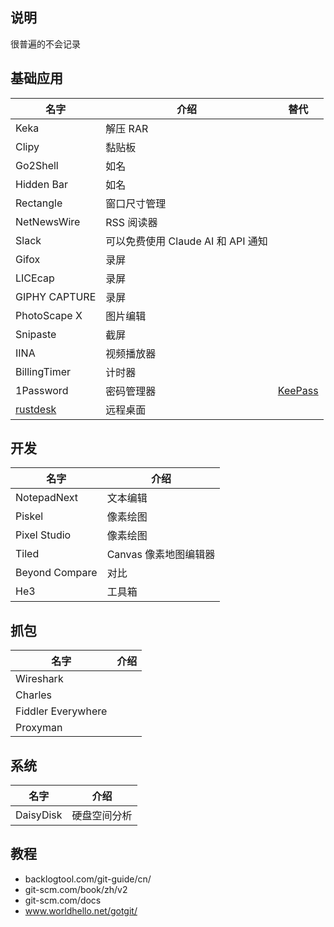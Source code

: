 ## 说明

很普遍的不会记录

## 基础应用

| 名字                                          | 介绍                        | 替代                               |
|---------------------------------------------|---------------------------|----------------------------------|
| Keka                                        | 解压 RAR                    |                                  |
| Clipy                                       | 黏贴板                       |                                  |
| Go2Shell                                    | 如名                        |                                  |
| Hidden Bar                                  | 如名                        |                                  |
| Rectangle                                   | 窗口尺寸管理                    |                                  |
| NetNewsWire                                 | RSS 阅读器	                  |                                  |
| Slack                                       | 可以免费使用 Claude AI 和 API 通知 |                                  |
| Gifox                                       | 录屏                        |                                  |
| LICEcap                                     | 录屏                        |                                  |
| GIPHY CAPTURE                               | 录屏                        |                                  |
| PhotoScape X                                | 图片编辑                      |                                  |
| Snipaste                                    | 截屏                        |                                  |
| IINA                                        | 视频播放器                     |                                  |
| BillingTimer                                | 计时器                       |                                  |
| 1Password                                   | 密码管理器                     | [KeePass](https://keepass.info/) |
| [rustdesk](https://rustdesk.com/index.html) | 远程桌面                      |                                  |

## 开发

| 名字             | 介绍             |
|----------------|----------------|
| NotepadNext    | 文本编辑           |
| Piskel         | 像素绘图           |
| Pixel Studio   | 像素绘图           |
| Tiled          | Canvas 像素地图编辑器 |
| Beyond Compare | 对比             |
| He3            | 工具箱            |

## 抓包

| 名字                 | 介绍 |
|--------------------|----|
| Wireshark          |    |
| Charles            |    |
| Fiddler Everywhere |    |
| Proxyman           |    |

## 系统

| 名字        | 介绍     |
|-----------|--------|
| DaisyDisk | 硬盘空间分析 |

## 教程

- backlogtool.com/git-guide/cn/
- git-scm.com/book/zh/v2
- git-scm.com/docs
- www.worldhello.net/gotgit/
